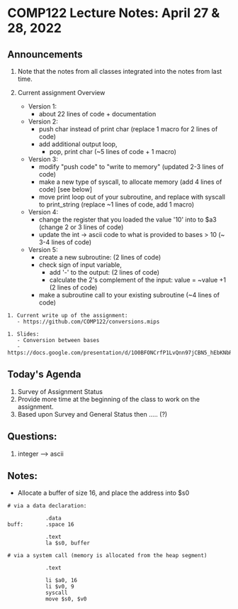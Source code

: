 # COMP122 Lecture Notes: April 27 & 28, 2022

## Announcements
   1. Note that the notes from all classes integrated into the notes from last time.

   1. Current assignment Overview
      - Version 1:  
        * about 22 lines of code + documentation
      - Version 2: 
        * push char instead of print char  (replace 1 macro for 2 lines of code)
        * add additional output loop, 
          - pop, print char  (\~5 lines of code + 1 macro)
      - Version 3:
          - modify "push code" to "write to memory" (updated 2-3 lines of code)
          - make a new type of syscall, to allocate memory (add 4 lines of code) [see below]
          - move print loop out of your subroutine, and replace with syscall to print_string  (replace \~1 lines of code, add 1 macro)
      - Version 4:
          - change the register that you loaded the value '10' into to $a3  (change 2 or 3 lines of code)
          - update the int -> ascii code to what is provided to bases > 10  (~ 3-4 lines of code)
      - Version 5:
          - create a new subroutine:  (2 lines of code)
          - check sign of input variable, 
              - add '-' to the output:  (2 lines of code)
              - calculate the 2's complement of the input: value = \~value +1  (2 lines of code)
          - make a subroutine call to your existing subroutine (\~4 lines of code)

    1. Current write up of the assignment:
       - https://github.com/COMP122/conversions.mips

    1. Slides:
       - Conversion between bases
       - https://docs.google.com/presentation/d/1O0BFONCrfP1LvQnn97jCBN5_hEbKNbRIpRI9vtKI_io/edit#slide=id.g10efea0b76a_0_127



## Today's Agenda
   1. Survey of Assignment Status
   1. Provide more time at the beginning of the class to work on the assignment.
   1. Based upon Survey and General Status then ..... (?)


## Questions:
   1. integer --> ascii 


## Notes:

* Allocate a buffer of size 16, and place the address into $s0

```
# via a data declaration:

            .data
buff:       .space 16

            .text
            la $s0, buffer
```

```
# via a system call (memory is allocated from the heap segment)

            .text

            li $a0, 16
            li $v0, 9
            syscall
            move $s0, $v0

```
